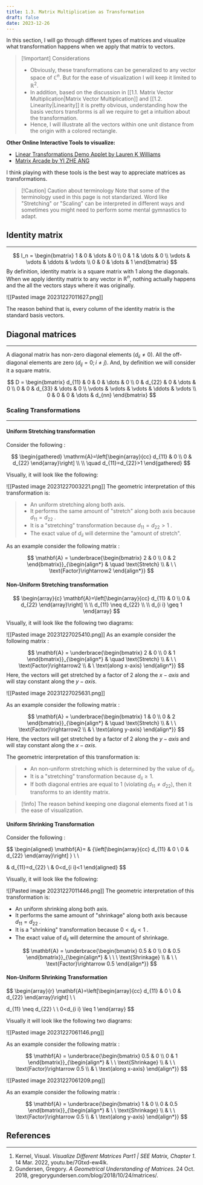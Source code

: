 ```yaml
---
title: 1.3. Matrix Multiplication as Transformation
draft: false
date: 2023-12-26
---
```

In this section, I will go through different types of matrices and visualize what transformation happens when we apply that matrix to vectors. 


> [!important] Considerations
>  - Obviously, these transformations can be generalized to any vector space of $\mathbb{C}^n$. But for the ease of visualization I will keep it limited to $\mathbb{R}^2$.
>  - In addition, based on the discussion in [[1.1. Matrix Vector Multiplication|Matrix Vector Multiplication]] and [[1.2. Linearity|Linearity]]  it is pretty obvious, understanding how the basis vectors transforms is all we require to get a intuition about the transformation.
>  -  Hence, I will illustrate all the vectors within one unit distance from the origin with a colored rectangle.


**Other Online Interactive Tools to visualize:**

- [Linear Transformations Demo Applet by Lauren K Williams](https://www.integral-domain.org/lwilliams/Applets/algebra/linearTransformations.php)
- [Matrix Arcade by YI ZHE ANG](https://yizhe-ang.github.io/matrix-explorable//)

I think  playing with these tools is the best way to appreciate matrices as transformations.

> [!Caution] Caution about terminology
> Note that some of the terminology used in this page is not standarized. Word like "Stretching" or "Scaling" can be interpreted in different ways and sometimes you might need to perform some mental gymnastics to adapt.

## Identity matrix
----
$$
 I_n = \begin{bmatrix} 1 & 0 & \dots & 0 \\ 0 & 1 & \dots & 0 \\ \vdots & \vdots & \ddots & \vdots \\ 0 & 0 & \dots & 1 \end{bmatrix} 
$$
By definition, identity matrix is a square matrix with $1$ along the diagonals.
When we apply identity matrix to any vector in $\mathbb{R}^n$,  nothing actually happens and the all the vectors stays where it was originally.

![[Pasted image 20231227011627.png]]

The reason behind that is, every column of the identity matrix is the standard basis vectors. 

## Diagonal matrices
-----
A diagonal matrix has non-zero diagonal elements ($d_{ii}\neq 0$). All the off-diagonal elements are zero ($d_{ij}=0; i\neq j$). And, by definition we will consider it a square matrix.

$$
D = \begin{bmatrix} d_{11} & 0 & 0 & \dots & 0 \\ 0 & d_{22} & 0 & \dots & 0 \\ 0 & 0 & d_{33} & \dots & 0 \\ \vdots & \vdots & \vdots & \ddots & \vdots \\ 0 & 0 & 0 & \dots & d_{nn} \end{bmatrix}
$$

### Scaling Transformations 
----
#### Uniform Stretching transformation

Consider the following :

$$
\begin{gathered}
\mathrm{A}=\left[\begin{array}{cc}
d_{11} & 0 \\
0 & d_{22}
\end{array}\right] \\
\\
\quad d_{11}=d_{22}>1
\end{gathered}
$$

Visually, it will look like the following:

![[Pasted image 20231227003221.png]]
The geometric interpretation of this transformation is:

> - An uniform stretching along both axis.
> - It performs the same amount of "stretch" along both axis because $d_{11}=d_{22}$ . 
> - It is a "stretching" transformation because $d_{11}=d_{22}>1$ .  
> - The exact value of $d_{ii}$ will determine the "amount of stretch". 
 
As an example consider the following matrix :

$$
\mathbf{A} = \underbrace{\begin{bmatrix}
2 & 0 \\
0 & 2
\end{bmatrix}}_{\begin{align*}
& \quad \text{Stretch} \\ & \ \ \text{Factor}\rightarrow2
\end{align*}} 
$$

#### Non-Uniform Stretching transformation

$$
\begin{array}{c}
\mathbf{A}=\left[\begin{array}{cc}
d_{11} & 0 \\
0 & d_{22}
\end{array}\right] \\
\\
d_{11} \neq d_{22} \\
\\
d_{i i} \geq 1
\end{array}
$$

Visually, it will look like the following two diagrams: 

![[Pasted image 20231227025410.png]]
As an example consider the following matrix :

$$
\mathbf{A} = \underbrace{\begin{bmatrix}
2 & 0 \\
0 & 1
\end{bmatrix}}_{\begin{align*}
& \quad \text{Stretch} \\ & \ \ \text{Factor}\rightarrow2 \\ & \ \text{along x-axis}
\end{align*}} 
$$
Here, the vectors will get stretched by a factor of $2$ along the $x-axis$ and will stay constant along the $y-axis$.

![[Pasted image 20231227025631.png]]

As an example consider the following matrix :

$$
\mathbf{A} = \underbrace{\begin{bmatrix}
1 & 0 \\
0 & 2
\end{bmatrix}}_{\begin{align*}
& \quad \text{Stretch} \\ & \ \ \text{Factor}\rightarrow2 \\ & \ \text{along y-axis}
\end{align*}} 
$$
Here, the vectors will get stretched by a factor of $2$ along the $y-axis$ and will stay constant along the $x-axis$.


The geometric interpretation of this transformation is:

> - An non-uniform stretching which is determined by the value of $d_{ii}$. 
> - It is a "stretching" transformation because $d_{ii} \geq 1$.
> - If both diagonal entries are equal to $1$ (violating $d_{11} \neq d_{22}$), then it transforms to an identity matrix.


> [!info] The reason behind keeping one diagonal elements fixed at 1 is the ease of visualization. 

#### Uniform Shrinking Transformation

Consider the following :

$$
\begin{aligned}
\mathbf{A}= & {\left[\begin{array}{cc}
d_{11} & 0 \\
0 & d_{22}
\end{array}\right] } \\
\\

& d_{11}=d_{22} \\
& 0<d_{i i}<1
\end{aligned}
$$

Visually, it will look like the following:

![[Pasted image 20231227011446.png]]
The geometric interpretation of this transformation is:

- An uniform shrinking along both axis.
-  It performs the same amount of "shrinkage" along both axis because $d_{11}= d_{22}$ .
- It is a "shrinking" transformation because $0 < d_{ii}<1$ .
- The exact value of $d_{ii}$ will determine the amount of shrinkage.

$$
\mathbf{A} = \underbrace{\begin{bmatrix}
0.5 & 0 \\
0 & 0.5
\end{bmatrix}}_{\begin{align*}
& \ \ \ \text{Shrinkage} \\ & \ \ \text{Factor}\rightarrow 0.5
\end{align*}} 
$$

#### Non-Uniform Shrinking Transformation

$$
\begin{array}{r}
\mathbf{A}=\left[\begin{array}{cc}
d_{11} & 0 \\
0 & d_{22}
\end{array}\right] \\
\\

d_{11} \neq d_{22} \\
\\
0<d_{i i} \leq 1
\end{array}
$$

Visually it will look like the following two diagrams:

![[Pasted image 20231227061146.png]]

As an example consider the following matrix :

$$
\mathbf{A} = \underbrace{\begin{bmatrix}
0.5 & 0 \\
0 & 1
\end{bmatrix}}_{\begin{align*}
& \ \ \text{Shrinkage} \\ & \ \ \text{Factor}\rightarrow 0.5 \\ & \ \text{along x-axis}
\end{align*}} 
$$

![[Pasted image 20231227061209.png]]

As an example consider the following matrix :

$$
\mathbf{A} = \underbrace{\begin{bmatrix}
1 & 0 \\
0 & 0.5
\end{bmatrix}}_{\begin{align*}
& \ \ \text{Shrinkage} \\ & \ \ \text{Factor}\rightarrow 0.5 \\ & \ \text{along y-axis}
\end{align*}} 
$$

## References
----
1. Kernel, Visual. _Visualize Different Matrices Part1 | SEE Matrix, Chapter 1_. 14 Mar. 2022, youtu.be/7Gtxd-ew4lk.
2. Gundersen, Gregory. _A Geometrical Understanding of Matrices_. 24 Oct. 2018, gregorygundersen.com/blog/2018/10/24/matrices/.